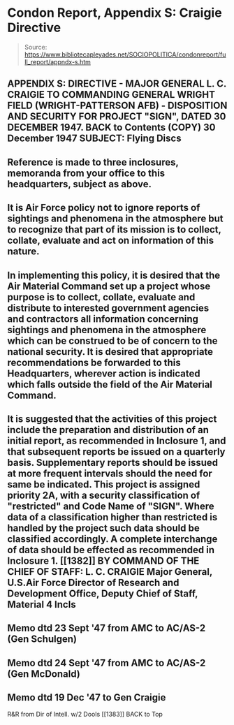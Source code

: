 # Condon Report, Appendix S: Craigie Directive

> Source: https://www.bibliotecapleyades.net/SOCIOPOLITICA/condonreport/full_report/appndx-s.htm

APPENDIX S:
DIRECTIVE - MAJOR GENERAL L. C. CRAIGIE TO COMMANDING GENERAL WRIGHT
FIELD (WRIGHT-PATTERSON AFB) - DISPOSITION AND SECURITY FOR PROJECT
"SIGN",
DATED 30 DECEMBER 1947.
BACK to Contents
(COPY)
30 December 1947
SUBJECT: Flying Discs
-
Reference is made to three inclosures, memoranda from your office to this
headquarters, subject as above.
-
It is Air Force policy not to ignore reports of sightings and phenomena in
the atmosphere but to recognize that part of its mission is to collect,
collate, evaluate and act on information of this nature.
-
In implementing this policy, it is desired that the Air Material Command
set up a project whose purpose is to collect, collate, evaluate and
distribute to interested government agencies and contractors all
information concerning sightings and phenomena in the atmosphere which can
be construed to be of concern to the national security. It is desired that
appropriate recommendations be forwarded to this Headquarters, wherever
action is indicated which falls outside the field of the Air Material
Command.
-
It is suggested that the activities of this project include the
preparation and distribution of an initial report, as recommended in
Inclosure 1, and that subsequent reports be issued on a quarterly basis.
Supplementary reports should be issued at more frequent intervals should
the need for same be indicated. This project is assigned priority 2A, with
a security classification of "restricted" and Code Name of "SIGN". Where
data of a classification higher than restricted is handled by the project
such data should be classified accordingly. A complete interchange of data
should be effected as recommended in Inclosure 1.
[[1382]]
BY COMMAND OF THE CHIEF OF STAFF:
L. C. CRAIGIE
Major General, U.S.Air Force
Director of Research and Development
Office, Deputy Chief of Staff, Material
4 Incls
-
Memo dtd 23 Sept '47 from AMC to AC/AS-2 (Gen Schulgen)
-
Memo dtd 24 Sept '47 from AMC to AC/AS-2 (Gen McDonald)
-
Memo dtd 19 Dec '47 to Gen Craigie
-
R&R from Dir of Intell. w/2 Dools
[[1383]]
BACK to Top
